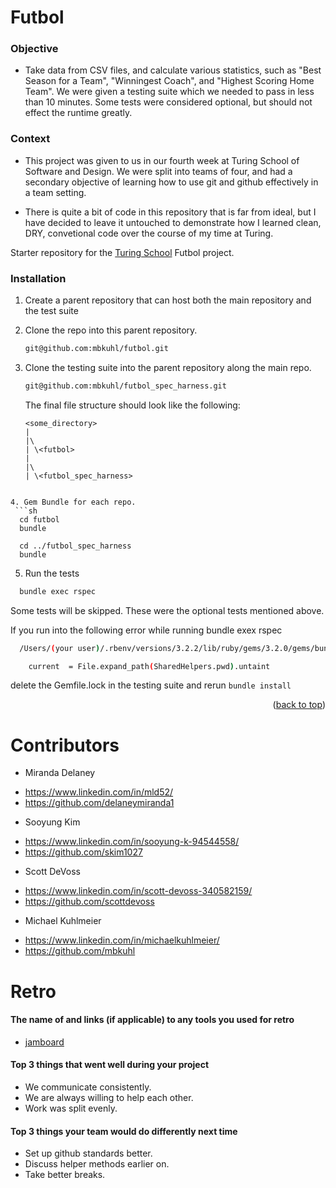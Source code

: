 # Futbol

### Objective
 - Take data from CSV files, and calculate various statistics, such as "Best Season for a Team", "Winningest Coach", and "Highest Scoring Home Team". We were given a testing suite which we needed to pass in less than 10 minutes. Some tests were considered optional, but should not effect the runtime greatly.

### Context 

- This project was given to us in our fourth week at Turing School of Software and Design. We were split into teams of four, and had a secondary objective of learning how to use git and github effectively in a team setting. 

- There is quite a bit of code in this repository that is far from ideal, but I have decided to leave it untouched to demonstrate how I learned clean, DRY, convetional code over the course of my time at Turing.


Starter repository for the [Turing School](https://github.com/turingschool-examples/futbol) Futbol project.

### Installation

1. Create a parent repository that can host both the main repository and the test suite

2. Clone the repo into this parent repository.
   ```sh
   git@github.com:mbkuhl/futbol.git 
   ```
3. Clone the testing suite into the parent repository along the main repo.
   ```sh
   git@github.com:mbkuhl/futbol_spec_harness.git
   ```
   
   The final file structure should look like the following:

     ```
    <some_directory>
    |
    |\
    | \<futbol>
    |
    |\
    | \<futbol_spec_harness>
  ```

4. Gem Bundle for each repo.
   ```sh
    cd futbol
    bundle

    cd ../futbol_spec_harness
    bundle
   ```

5. Run the tests
  ```sh
    bundle exec rspec
   ``` 

  Some tests will be skipped. These were the optional tests mentioned above.

  If you run into the following error while running bundle exex rspec

  ```sh
    /Users/(your user)/.rbenv/versions/3.2.2/lib/ruby/gems/3.2.0/gems/bundler-1.16.1/lib/bundler/shared_helpers.rb:266:in `search_up': undefined method `untaint' for "/Users/(your user)/(your file path)/futbol_spec_harness":String (NoMethodError)

      current  = File.expand_path(SharedHelpers.pwd).untaint
  ```

  delete the Gemfile.lock in the testing suite and rerun ```bundle install```


<p align="right">(<a href="#readme-top">back to top</a>)</p>



# Contributors
* Miranda Delaney 
-  https://www.linkedin.com/in/mld52/
-  https://github.com/delaneymiranda1
* Sooyung Kim
-  https://www.linkedin.com/in/sooyung-k-94544558/
-  https://github.com/skim1027
* Scott DeVoss
-  https://www.linkedin.com/in/scott-devoss-340582159/
-  https://github.com/scottdevoss
* Michael Kuhlmeier
-  https://www.linkedin.com/in/michaelkuhlmeier/
-  https://github.com/mbkuhl

# Retro

#### The name of and links (if applicable) to any tools you used for retro
- [jamboard](https://jamboard.google.com/d/1qi9eb-XNlEaWBuKQhauvBAM0Iv-SzG8grAJMSM32wGI/viewer?userstoinvite=kuhlmmb%40gmail.com&sharingaction=manageaccess&role=writer&ts=650cc9eb&f=3)

#### Top 3 things that went well during your project
- We communicate consistently.
- We are always willing to help each other.
- Work was split evenly.

#### Top 3 things your team would do differently next time
- Set up github standards better.
- Discuss helper methods earlier on.
- Take better breaks. 